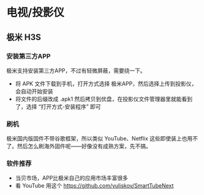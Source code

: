# 电视/投影仪


## 极米 H3S

### 安装第三方APP

极米支持安装第三方APP，不过有轻微屏蔽，需要绕一下。

* 将 APK 文件下载到手机，打开方式选择 极米APP，然后选择上传到投影仪，会自动开始安装
* 将文件的后缀改成 .apk1 然后拷贝到优盘，在投影仪文件管理器里就能看到了，选择 “打开方式-安装程序” 即可

### 刷机

极米国内版固件不带谷歌框架，所以类似 YouTube、Netflix 这些即使装上也用不了。然后怎么刷海外固件呢——好像没有成熟方案，先不搞。

### 软件推荐

* 当贝市场，APP比极米自己的应用市场丰富很多
* 看 YouTube 用这个  https://github.com/yuliskov/SmartTubeNext


